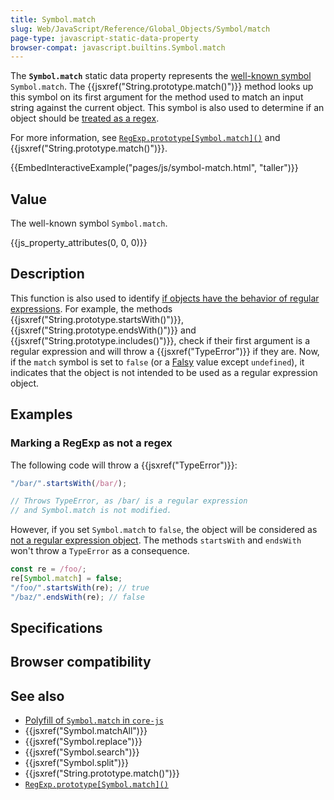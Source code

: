 ```yaml
---
title: Symbol.match
slug: Web/JavaScript/Reference/Global_Objects/Symbol/match
page-type: javascript-static-data-property
browser-compat: javascript.builtins.Symbol.match
---
```




The **`Symbol.match`** static data property represents the [well-known symbol](/Web/JavaScript/Reference/Global_Objects/Symbol#well-known_symbols) `Symbol.match`. The {{jsxref("String.prototype.match()")}} method looks up this symbol on its first argument for the method used to match an input string against the current object. This symbol is also used to determine if an object should be [treated as a regex](/Web/JavaScript/Reference/Global_Objects/RegExp#special_handling_for_regexes).

For more information, see [`RegExp.prototype[Symbol.match]()`](/Web/JavaScript/Reference/Global_Objects/RegExp/Symbol.match) and {{jsxref("String.prototype.match()")}}.

{{EmbedInteractiveExample("pages/js/symbol-match.html", "taller")}}

## Value

The well-known symbol `Symbol.match`.

{{js_property_attributes(0, 0, 0)}}

## Description

This function is also used to identify [if objects have the behavior of regular expressions](/Web/JavaScript/Reference/Global_Objects/RegExp#special_handling_for_regexes). For example, the methods {{jsxref("String.prototype.startsWith()")}}, {{jsxref("String.prototype.endsWith()")}} and {{jsxref("String.prototype.includes()")}}, check if their first argument is a regular expression and will throw a {{jsxref("TypeError")}} if they are. Now, if the `match` symbol is set to `false` (or a [Falsy](/Glossary/Falsy) value except `undefined`), it indicates that the object is not intended to be used as a regular expression object.

## Examples

### Marking a RegExp as not a regex

The following code will throw a {{jsxref("TypeError")}}:

```js
"/bar/".startsWith(/bar/);

// Throws TypeError, as /bar/ is a regular expression
// and Symbol.match is not modified.
```

However, if you set `Symbol.match` to `false`, the object will be considered as [not a regular expression object](/Web/JavaScript/Reference/Global_Objects/RegExp#special_handling_for_regexes). The methods `startsWith` and `endsWith` won't throw a `TypeError` as a consequence.

```js
const re = /foo/;
re[Symbol.match] = false;
"/foo/".startsWith(re); // true
"/baz/".endsWith(re); // false
```

## Specifications



## Browser compatibility



## See also

- [Polyfill of `Symbol.match` in `core-js`](https://github.com/zloirock/core-js#ecmascript-symbol)
- {{jsxref("Symbol.matchAll")}}
- {{jsxref("Symbol.replace")}}
- {{jsxref("Symbol.search")}}
- {{jsxref("Symbol.split")}}
- {{jsxref("String.prototype.match()")}}
- [`RegExp.prototype[Symbol.match]()`](/Web/JavaScript/Reference/Global_Objects/RegExp/Symbol.match)
